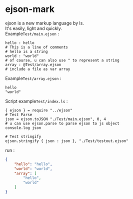 # ejson-mark
ejson is a new markup language by ls.  
It's easily, light and quickly.  
Example`Test/main.ejson` :
```
hello : hello
# This is a line of comments
# hello is a string
world : "world"
# of course, u can also use " to represent a string
array : @Test/array.ejson
# include a file as var array
```
Example`Test/array.ejson` :
```
hello
"world"
```
Script example`Test/index.ls` :
```ls
{ ejson } = require "../ejson"
# Test Parse
json = ejson.toJSON "./Test/main.ejson", 0, 4
# u can use ejson.parse to parse ejson to js object
console.log json

# Test stringify
ejson.stringify { json : json }, "./Test/testout.ejson"
```
run :
```json
{
    "hello": "hello",
    "world": "world",
    "array": [
        "hello",
        "world"
    ]
}
```
